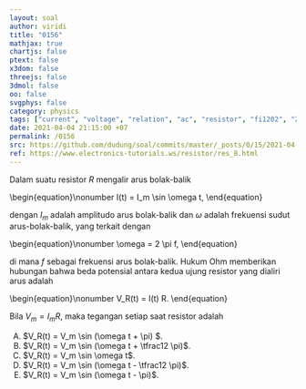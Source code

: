 ```yaml
---
layout: soal
author: viridi
title: "0156"
mathjax: true
chartjs: false
ptext: false
x3dom: false
threejs: false
3dmol: false
oo: false
svgphys: false
category: physics
tags: ["current", "voltage", "relation", "ac", "resistor", "fi1202", "2020-1"]
date: 2021-04-04 21:15:00 +07
permalink: /0156
src: https://github.com/dudung/soal/commits/master/_posts/0/15/2021-04-04-current-voltage-resistor.md
ref: https://www.electronics-tutorials.ws/resistor/res_8.html
---
```

Dalam suatu resistor $R$ mengalir arus bolak-balik

\begin{equation}\nonumber
I(t) = I_m \sin \omega t,
\end{equation}

dengan $I_m$ adalah amplitudo arus bolak-balik dan $\omega$ adalah frekuensi sudut arus-bolak-balik, yang terkait dengan

\begin{equation}\nonumber
\omega = 2 \pi f,
\end{equation}

di mana $f$ sebagai frekuensi arus bolak-balik. Hukum Ohm memberikan hubungan bahwa beda potensial antara kedua ujung resistor yang dialiri arus adalah

\begin{equation}\nonumber
V_R(t) = I(t) R.
\end{equation}

Bila $V_m = I_m R$, maka tegangan setiap saat resistor adalah

<ol type="A">
<li>$V_R(t) = V_m \sin (\omega t + \pi) $.
<li>$V_R(t) = V_m \sin (\omega t + \tfrac12 \pi)$.
<li>$V_R(t) = V_m \sin \omega t$.
<li>$V_R(t) = V_m \sin (\omega t - \tfrac12 \pi)$.
<li>$V_R(t) = V_m \sin (\omega t - \pi)$.
